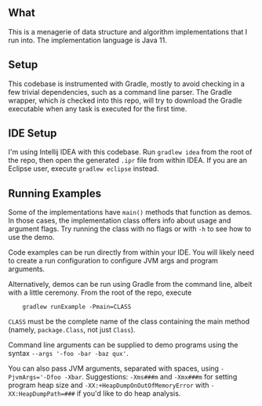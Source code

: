 What
----

This is a menagerie of data structure and algorithm implementations
that I run into. The implementation language is Java 11.

Setup
-----

This codebase is instrumented with Gradle, mostly to avoid checking
in a few trivial dependencies, such as a command line parser. The
Gradle wrapper, which _is_ checked into this repo, will try to
download the Gradle executable when any task is executed for the
first time.

IDE Setup
---------

I'm using Intellij IDEA with this codebase. Run `gradlew idea` from
the root of the repo, then open the generated `.ipr` file from within
IDEA. If you are an Eclipse user, execute `gradlew eclipse` instead.

Running Examples
----------------

Some of the implementations have `main()` methods that function as
demos. In those cases, the implementation class offers info about
usage and argument flags. Try running the class with no flags or
with `-h` to see how to use the demo.

Code examples can be run directly from within your IDE. You will
likely need to create a run configuration to configure JVM args and
program arguments.

Alternatively, demos can be run using Gradle from the command line,
albeit with a little ceremony. From the root of the repo, execute
```shell
    gradlew runExample -Pmain=CLASS
```
`CLASS` must be the complete name of the class containing the main
method (namely, `package.Class`, not just `Class`).

Command line arguments can be supplied to demo programs using the
syntax `--args '-foo -bar -baz qux'`.

You can also pass JVM arguments, separated with spaces, using
`-PjvmArgs='-Dfoo -Xbar`. Suggestions: `-Xms###m` and `-Xmx###m` for
setting program heap size and `-XX:+HeapDumpOnOutOfMemoryError` with
`-XX:HeapDumpPath=###` if you'd like to do heap analysis.

